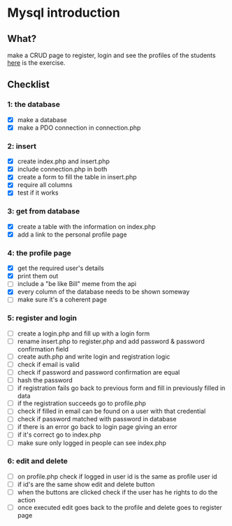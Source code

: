 # Mysql introduction

## What?
make a CRUD page to register, login and see the profiles of the students
[here](exercise.md) is the exercise.

## Checklist
### 1: the database
- [x] make a database
- [x] make a PDO connection in connection.php

### 2: insert
- [x] create index.php and insert.php
- [x] include connection.php in both
- [x] create a form to fill the table in insert.php
- [x] require all columns 
- [x] test if it works
### 3: get from database
- [x] create a table with the information on index.php
- [x] add a link to the personal profile page

### 4: the profile page
- [x] get the required user's details
- [x] print them out
- [ ] include a "be like Bill" meme from the api
- [x] every column of the database needs to be shown someway
- [ ] make sure it's a coherent page

### 5: register and login
- [ ] create a login.php and fill up with a login form
- [ ] rename insert.php to register.php and add password & password confirmation field
- [ ] create auth.php and write login and registration logic
- [ ] check if email is valid
- [ ] check if password and password confirmation are equal
- [ ] hash the password
- [ ] if registration fails go back to previous form and fill in previously filled in data
- [ ] if the registration succeeds go to profile.php
- [ ] check if filled in email can be found on a user with that credential
- [ ] check if password matched with password in database
- [ ] if there is an error go back to login page giving an error
- [ ] if it's correct go to index.php
- [ ] make sure only logged in people can see index.php

### 6: edit and delete
- [ ] on profile.php check if logged in user id is the same as profile user id
- [ ] if id's are the same show edit and delete button
- [ ] when the buttons are clicked check if the user has he rights to do the action
- [ ] once executed edit goes back to the profile and delete goes to register page